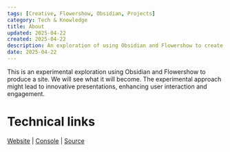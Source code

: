 ```yaml
---
tags: [Creative, Flowershow, Obsidian, Projects]
category: Tech & Knowledge
title: About
updated: 2025-04-22
created: 2025-04-22
description: An exploration of using Obsidian and Flowershow to create a website, detailing the project's development and technical links.
date: 2025-04-22
---
```


This is an experimental exploration using Obsidian and Flowershow to produce a site. We will see what it will become. The experimental approach might lead to innovative presentations, enhancing user interaction and engagement.

# Technical links

[Website](https://flowershow.app/@philoserf/T01) | [Console](https://cloud.flowershow.app) | [Source](https://github.com/philoserf/T01)
